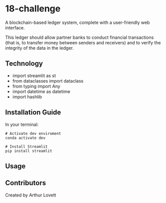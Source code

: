 # 18-challenge
 A blockchain-based ledger system, complete with a user-friendly web interface.

This ledger should allow partner banks to conduct financial transactions (that is, to transfer money between senders and receivers) and to verify the integrity of the data in the ledger.


## Technology
* import streamlit as st
* from dataclasses import dataclass
* from typing import Any
* import datetime as datetime
* import hashlib


## Installation Guide
In your terminal:
```shell
# Activate dev enviroment
conda activate dev

# Install Streamlit
pip install streamlit
```

## Usage

## Contributors
Created by Arthur Lovett

